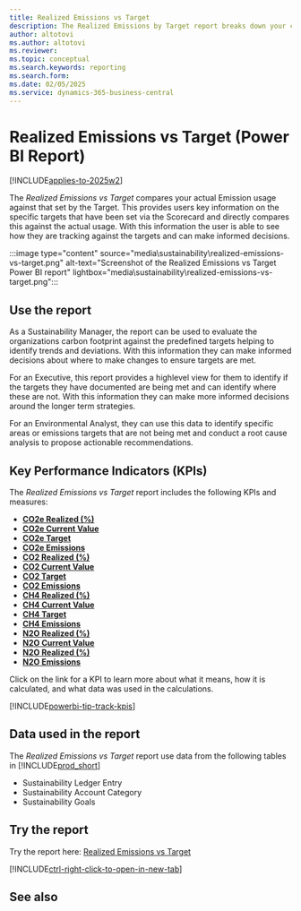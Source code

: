 ```yaml
---
title: Realized Emissions vs Target
description: The Realized Emissions by Target report breaks down your carbon emissions and allows for comparison against the target. This allows you to effectively monitor planned progress and drive continuous improvement to sustainability goals.
author: altotovi
ms.author: altotovi
ms.reviewer:
ms.topic: conceptual
ms.search.keywords: reporting
ms.search.form: 
ms.date: 02/05/2025
ms.service: dynamics-365-business-central
---
```


# Realized Emissions vs Target (Power BI Report)

[!INCLUDE[applies-to-2025w2](includes/applies-to-2025w2.md)]

The *Realized Emissions vs Target* compares your actual Emission usage against that set by the Target. This provides users key information on the specific targets that have been set via the Scorecard and directly compares this against the actual usage. With this information the user is able to see how they are tracking against the targets and can make informed decisions.

:::image type="content" source="media\sustainability\realized-emissions-vs-target.png" alt-text="Screenshot of the Realized Emissions vs Target Power BI report" lightbox="media\sustainability\realized-emissions-vs-target.png":::


## Use the report

As a Sustainability Manager, the report can be used to evaluate the organizations carbon footprint against the predefined targets helping to identify trends and deviations. With this information they can make informed decisions about where to make changes to ensure targets are met.

For an Executive, this report provides a highlevel view for them to identify if the targets they have documented are being met and can identify where these are not. With this information they can make more informed decisions around the longer term strategies.

For an Environmental Analyst, they can use this data to identify specific areas or emissions targets that are not being met and conduct a root cause analysis to propose actionable recommendations.

## Key Performance Indicators (KPIs)

The *Realized Emissions vs Target* report includes the following KPIs and measures: 

- [**CO2e Realized (%)**](sustainability-powerbi-kpis.md#co2e-realized-)
- [**CO2e Current Value**](sustainability-powerbi-kpis.md#co2e-current-value)
- [**CO2e Target**](sustainability-powerbi-kpis.md#co2e-target)
- [**CO2e Emissions**](sustainability-powerbi-kpis.md#co2e-emissions)
- [**CO2 Realized (%)**](sustainability-powerbi-kpis.md#co2-realized-)
- [**CO2 Current Value**](sustainability-powerbi-kpis.md#co2-current-value)
- [**CO2 Target**](sustainability-powerbi-kpis.md#co2-target)
- [**CO2 Emissions**](sustainability-powerbi-kpis.md#co2-emissions)
- [**CH4 Realized (%)**](sustainability-powerbi-kpis.md#ch4-realized-)
- [**CH4 Current Value**](sustainability-powerbi-kpis.md#ch4-current-value)
- [**CH4 Target**](sustainability-powerbi-kpis.md#ch4-target)
- [**CH4 Emissions**](sustainability-powerbi-kpis.md#ch4-emissions)
- [**N2O Realized (%)**](sustainability-powerbi-kpis.md#n2o-realized-)
- [**N2O Current Value**](sustainability-powerbi-kpis.md#n2o-current-value)
- [**N2O Realized (%)**](sustainability-powerbi-kpis.md#n2o-realized-)
- [**N2O Emissions**](sustainability-powerbi-kpis.md#n2o-emissions)


Click on the link for a KPI to learn more about what it means, how it is calculated, and what data was used in the calculations. 

[!INCLUDE[powerbi-tip-track-kpis](includes/powerbi-tip-track-kpis.md)]


## Data used in the report

The *Realized Emissions vs Target* report use data from the following tables in [!INCLUDE[prod_short](includes/prod_short.md)]

- Sustainability Ledger Entry
- Sustainability Account Category
- Sustainability Goals

## Try the report

Try the report here: [Realized Emissions vs Target](https://businesscentral.dynamics.com?page=37085)

[!INCLUDE[ctrl-right-click-to-open-in-new-tab](includes/ctrl-right-click-to-open-in-new-tab.md)]

## See also